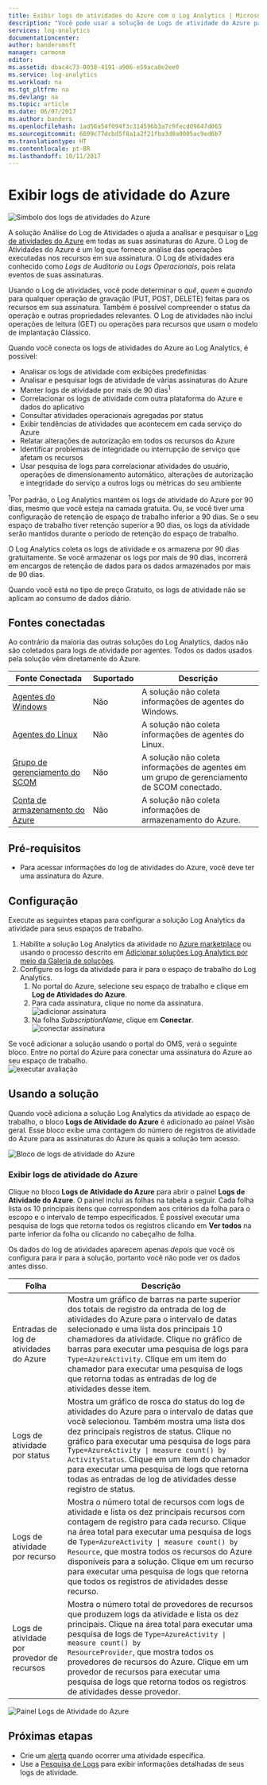 ```yaml
---
title: Exibir logs de atividades do Azure com o Log Analytics | Microsoft Docs
description: "Você pode usar a solução de Logs de atividade do Azure para analisar e pesquisar o log de atividades do Azure em todas as suas assinaturas do Azure."
services: log-analytics
documentationcenter: 
author: bandersmsft
manager: carmonm
editor: 
ms.assetid: dbac4c73-0058-4191-a906-e59aca8e2ee0
ms.service: log-analytics
ms.workload: na
ms.tgt_pltfrm: na
ms.devlang: na
ms.topic: article
ms.date: 06/07/2017
ms.author: banders
ms.openlocfilehash: 1ad56a54f094f3c314596b3a7c9fecd09647d065
ms.sourcegitcommit: 6699c77dcbd5f8a1a2f21fba3d0a0005ac9ed6b7
ms.translationtype: HT
ms.contentlocale: pt-BR
ms.lasthandoff: 10/11/2017
---
```

# <a name="view-azure-activity-logs"></a>Exibir logs de atividade do Azure

![Símbolo dos logs de atividades do Azure](./media/log-analytics-activity/activity-log-analytics.png)

A solução Análise do Log de Atividades o ajuda a analisar e pesquisar o [Log de atividades do Azure](../monitoring-and-diagnostics/monitoring-overview-activity-logs.md) em todas as suas assinaturas do Azure. O Log de Atividades do Azure é um log que fornece análise das operações executadas nos recursos em sua assinatura. O Log de atividades era conhecido como *Logs de Auditoria* ou *Logs Operacionais*, pois relata eventos de suas assinaturas.

Usando o Log de atividades, você pode determinar o *quê*, *quem* e *quando* para qualquer operação de gravação (PUT, POST, DELETE) feitas para os recursos em sua assinatura. Também é possível compreender o status da operação e outras propriedades relevantes. O Log de atividades não inclui operações de leitura (GET) ou operações para recursos que usam o modelo de implantação Clássico.

Quando você conecta os logs de atividades do Azure ao Log Analytics, é possível:

- Analisar os logs de atividade com exibições predefinidas
- Analisar e pesquisar logs de atividade de várias assinaturas do Azure
- Manter logs de atividade por mais de 90 dias<sup>1</sup>
- Correlacionar os logs de atividade com outra plataforma do Azure e dados do aplicativo
- Consultar atividades operacionais agregadas por status
- Exibir tendências de atividades que acontecem em cada serviço do Azure
- Relatar alterações de autorização em todos os recursos do Azure
- Identificar problemas de integridade ou interrupção de serviço que afetam os recursos
- Usar pesquisa de logs para correlacionar atividades do usuário, operações de dimensionamento automático, alterações de autorização e integridade do serviço a outros logs ou métricas do seu ambiente

<sup>1</sup>Por padrão, o Log Analytics mantém os logs de atividade do Azure por 90 dias, mesmo que você esteja na camada gratuita. Ou, se você tiver uma configuração de retenção de espaço de trabalho inferior a 90 dias. Se o seu espaço de trabalho tiver retenção superior a 90 dias, os logs da atividade serão mantidos durante o período de retenção do espaço de trabalho.

O Log Analytics coleta os logs de atividade e os armazena por 90 dias gratuitamente. Se você armazenar os logs por mais de 90 dias, incorrerá em encargos de retenção de dados para os dados armazenados por mais de 90 dias.

Quando você está no tipo de preço Gratuito, os logs de atividade não se aplicam ao consumo de dados diário.

## <a name="connected-sources"></a>Fontes conectadas

Ao contrário da maioria das outras soluções do Log Analytics, dados não são coletados para logs de atividade por agentes. Todos os dados usados pela solução vêm diretamente do Azure.

| Fonte Conectada | Suportado | Descrição |
| --- | --- | --- |
| [Agentes do Windows](log-analytics-windows-agents.md) | Não | A solução não coleta informações de agentes do Windows. |
| [Agentes do Linux](log-analytics-linux-agents.md) | Não | A solução não coleta informações de agentes do Linux. |
| [Grupo de gerenciamento do SCOM](log-analytics-om-agents.md) | Não | A solução não coleta informações de agentes em um grupo de gerenciamento de SCOM conectado. |
| [Conta de armazenamento do Azure](log-analytics-azure-storage.md) | Não | A solução não coleta informações de armazenamento do Azure. |

## <a name="prerequisites"></a>Pré-requisitos

- Para acessar informações do log de atividades do Azure, você deve ter uma assinatura do Azure.

## <a name="configuration"></a>Configuração

Execute as seguintes etapas para configurar a solução Log Analytics da atividade para seus espaços de trabalho.

1. Habilite a solução Log Analytics da atividade no [Azure marketplace](https://azuremarketplace.microsoft.com/marketplace/apps/Microsoft.AzureActivityOMS?tab=Overview) ou usando o processo descrito em [Adicionar soluções Log Analytics por meio da Galeria de soluções](log-analytics-add-solutions.md).
2. Configure os logs da atividade para ir para o espaço de trabalho do Log Analytics.
    1. No portal do Azure, selecione seu espaço de trabalho e clique em **Log de Atividades do Azure**.
    2. Para cada assinatura, clique no nome da assinatura.  
        ![adicionar assinatura](./media/log-analytics-activity/add-subscription.png)
    3. Na folha *SubscriptionName*, clique em **Conectar**.  
        ![conectar assinatura](./media/log-analytics-activity/subscription-connect.png)

Se você adicionar a solução usando o portal do OMS, verá o seguinte bloco. Entre no portal do Azure para conectar uma assinatura do Azure ao seu espaço de trabalho.  
![executar avaliação](./media/log-analytics-activity/tile-performing-assessment.png)

## <a name="using-the-solution"></a>Usando a solução

Quando você adiciona a solução Log Analytics da atividade ao espaço de trabalho, o bloco **Logs de Atividade do Azure** é adicionado ao painel Visão geral. Esse bloco exibe uma contagem do número de registros de atividade do Azure para as assinaturas do Azure às quais a solução tem acesso.

![Bloco de logs de atividade do Azure](./media/log-analytics-activity/azure-activity-logs-tile.png)

### <a name="view-azure-activity-logs"></a>Exibir logs de atividade do Azure

Clique no bloco **Logs de Atividade do Azure** para abrir o painel **Logs de Atividade do Azure**. O painel inclui as folhas na tabela a seguir. Cada folha lista os 10 principais itens que correspondem aos critérios da folha para o escopo e o intervalo de tempo especificados. É possível executar uma pesquisa de logs que retorna todos os registros clicando em **Ver todos** na parte inferior da folha ou clicando no cabeçalho de folha.

Os dados do log de atividades aparecem apenas *depois* que você os configura para ir para a solução, portanto você não pode ver os dados antes disso.

| Folha | Descrição |
| --- | --- |
| Entradas de log de atividades do Azure | Mostra um gráfico de barras na parte superior dos totais de registro da entrada de log de atividades do Azure para o intervalo de datas selecionado e uma lista dos principais 10 chamadores da atividade. Clique no gráfico de barras para executar uma pesquisa de logs para <code>Type=AzureActivity</code>. Clique em um item do chamador para executar uma pesquisa de logs que retorna todas as entradas de log de atividades desse item. |
| Logs de atividade por status | Mostra um gráfico de rosca do status do log de atividades do Azure para o intervalo de datas que você selecionou. Também mostra uma lista dos dez principais registros de status. Clique no gráfico para executar uma pesquisa de logs para <code>Type=AzureActivity &#124; measure count() by ActivityStatus</code>. Clique em um item do chamador para executar uma pesquisa de logs que retorna todas as entradas de log de atividades desse registro de status. |
| Logs de atividade por recurso | Mostra o número total de recursos com logs de atividade e lista os dez principais recursos com contagem de registro para cada recurso. Clique na área total para executar uma pesquisa de logs de <code>Type=AzureActivity &#124; measure count() by Resource</code>, que mostra todos os recursos do Azure disponíveis para a solução. Clique em um recurso para executar uma pesquisa de logs que retorna que todos os registros de atividades desse recurso. |
| Logs de atividade por provedor de recursos | Mostra o número total de provedores de recursos que produzem logs da atividade e lista os dez principais. Clique na área total para executar uma pesquisa de logs de <code>Type=AzureActivity &#124; measure count() by ResourceProvider</code>, que mostra todos os provedores de recursos do Azure. Clique em um provedor de recursos para executar uma pesquisa de logs que retorna todos os registros de atividades desse provedor. |

![Painel Logs de Atividade do Azure](./media/log-analytics-activity/activity-log-dash.png)

## <a name="next-steps"></a>Próximas etapas

- Crie um [alerta](log-analytics-alerts-creating.md) quando ocorrer uma atividade específica.
- Use a [Pesquisa de Logs](log-analytics-log-searches.md) para exibir informações detalhadas de seus logs de atividade.
